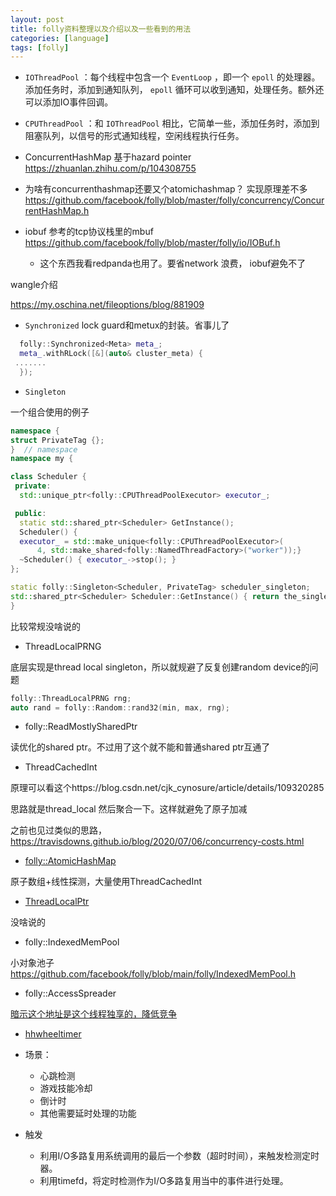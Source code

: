 ```yaml
---
layout: post
title: folly资料整理以及介绍以及一些看到的用法
categories: [language]
tags: [folly]
---
```

- `IOThreadPool` ：每个线程中包含一个 `EventLoop` ，即一个 `epoll` 的处理器。添加任务时，添加到通知队列， `epoll` 循环可以收到通知，处理任务。额外还可以添加IO事件回调。
- `CPUThreadPool` ：和 `IOThreadPool` 相比，它简单一些，添加任务时，添加到阻塞队列，以信号的形式通知线程，空闲线程执行任务。
- ConcurrentHashMap 基于hazard pointer https://zhuanlan.zhihu.com/p/104308755
- 为啥有concurrenthashmap还要又个atomichashmap？ 实现原理差不多 https://github.com/facebook/folly/blob/master/folly/concurrency/ConcurrentHashMap.h
- iobuf 参考的tcp协议栈里的mbuf https://github.com/facebook/folly/blob/master/folly/io/IOBuf.h

  - 这个东西我看redpanda也用了。要省network 浪费， iobuf避免不了

wangle介绍

https://my.oschina.net/fileoptions/blog/881909

- `Synchronized` lock guard和metux的封装。省事儿了

```cpp
  folly::Synchronized<Meta> meta_;
  meta_.withRLock([&](auto& cluster_meta) {
 .......
  });
```

- `Singleton`

一个组合使用的例子

```cpp
namespace {
struct PrivateTag {};
}  // namespace
namespace my {

class Scheduler {
 private:
  std::unique_ptr<folly::CPUThreadPoolExecutor> executor_;

 public:
  static std::shared_ptr<Scheduler> GetInstance();
  Scheduler() {
  executor_ = std::make_unique<folly::CPUThreadPoolExecutor>(
      4, std::make_shared<folly::NamedThreadFactory>("worker"));}
  ~Scheduler() { executor_->stop(); }
};

static folly::Singleton<Scheduler, PrivateTag> scheduler_singleton;
std::shared_ptr<Scheduler> Scheduler::GetInstance() { return the_singleton.try_get(); }
}
```

比较常规没啥说的

- ThreadLocalPRNG

底层实现是thread local singleton，所以就规避了反复创建random device的问题

```cpp
folly::ThreadLocalPRNG rng;
auto rand = folly::Random::rand32(min, max, rng);
```

- folly::ReadMostlySharedPtr

读优化的shared ptr。不过用了这个就不能和普通shared ptr互通了

- ThreadCachedInt

原理可以看这个https://blog.csdn.net/cjk_cynosure/article/details/109320285

思路就是thread_local 然后聚合一下。这样就避免了原子加减

之前也见过类似的思路，https://travisdowns.github.io/blog/2020/07/06/concurrency-costs.html


- [folly::AtomicHashMap](https://blog.csdn.net/cjk_cynosure/article/details/109151780)

原子数组+线性探测，大量使用ThreadCachedInt

- [ThreadLocalPtr](https://blog.mwish.me/2022/06/12/Notes-folly-ThreadLocalPtr/)


没啥说的

- folly::IndexedMemPool 

小对象池子 https://github.com/facebook/folly/blob/main/folly/IndexedMemPool.h


- folly::AccessSpreader 

[暗示这个地址是这个线程独享的，降低竞争 ](https://stackoverflow.com/questions/47006451/how-does-facebook-follyaccessspreader-work)


- [hhwheeltimer](https://github.com/facebook/folly/blob/main/folly/io/async/HHWheelTimer.h) 

- 场景：
  - 心跳检测
  - 游戏技能冷却
  - 倒计时
  - 其他需要延时处理的功能
- 触发
  - 利用I/O多路复用系统调用的最后一个参数（超时时间），来触发检测定时器。
  - 利用timefd，将定时检测作为I/O多路复用当中的事件进行处理。